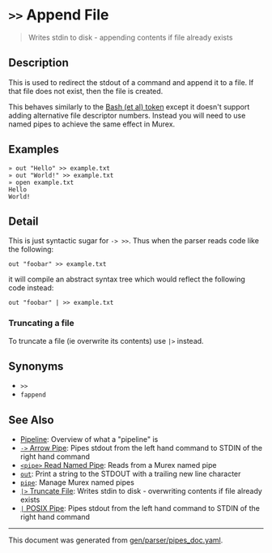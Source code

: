 # `>>` Append File

> Writes stdin to disk - appending contents if file already exists

## Description

This is used to redirect the stdout of a command and append it to a file. If
that file does not exist, then the file is created.

This behaves similarly to the [Bash (et al) token](https://www.gnu.org/software/bash/manual/bash.html#Appending-Redirected-Output)
except it doesn't support adding alternative file descriptor numbers. Instead
you will need to use named pipes to achieve the same effect in Murex.



## Examples

```
» out "Hello" >> example.txt
» out "World!" >> example.txt
» open example.txt
Hello
World!
```

## Detail

This is just syntactic sugar for `-> >>`. Thus when the parser reads code like
the following:

```
out "foobar" >> example.txt
```

it will compile an abstract syntax tree which would reflect the following code
instead:

```
out "foobar" | >> example.txt
```

### Truncating a file

To truncate a file (ie overwrite its contents) use `|>` instead.

## Synonyms

* `>>`
* `fappend`


## See Also

* [Pipeline](../user-guide/pipeline.md):
  Overview of what a "pipeline" is
* [`->` Arrow Pipe](../parser/pipe-arrow.md):
  Pipes stdout from the left hand command to STDIN of the right hand command
* [`<pipe>` Read Named Pipe](../commands/namedpipe.md):
  Reads from a Murex named pipe
* [`out`](../commands/out.md):
  Print a string to the STDOUT with a trailing new line character
* [`pipe`](../commands/pipe.md):
  Manage Murex named pipes
* [`|>` Truncate File](../parser/file-truncate.md):
  Writes stdin to disk - overwriting contents if file already exists
* [`|` POSIX Pipe](../parser/pipe-posix.md):
  Pipes stdout from the left hand command to STDIN of the right hand command

<hr/>

This document was generated from [gen/parser/pipes_doc.yaml](https://github.com/lmorg/murex/blob/master/gen/parser/pipes_doc.yaml).